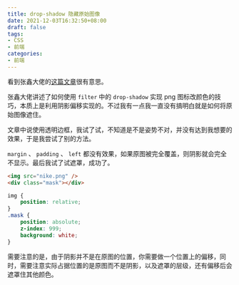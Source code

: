 ```yaml
---
title: drop-shadow 隐藏原始图像
date: 2021-12-03T16:32:50+08:00
draft: false
tags:
- CSS
- 前端
categories:
- 前端
---
```


看到张鑫大佬的[这篇文章](https://www.zhangxinxu.com/wordpress/2016/06/png-icon-change-color-by-css/)很有意思。

张鑫大佬讲述了如何使用 `filter` 中的 `drop-shadow` 实现 png 图标改颜色的技巧，本质上是利用阴影偏移实现的。不过我有一点我一直没有搞明白就是如何将原始图像遮住。

文章中说使用透明边框，我试了试，不知道是不是姿势不对，并没有达到我想要的效果，于是我尝试了别的方法。

`margin` 、 `padding` 、 `left` 都没有效果，如果原图被完全覆盖，则阴影就会完全不显示。最后我试了试遮罩，成功了。

```html
<img src="nike.png" />
<div class="mask"></div>
```

```css
img {
    position: relative; 
}
.mask {
    position: absolute;
    z-index: 999;
    background: white;
}
```

需要注意的是，由于阴影并不是在原图的位置，你需要做一个位置上的偏移，同时，需要注意实际占据位置的是原图而不是阴影，以及遮罩的层级，还有偏移后会遮罩住其他颜色。
